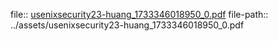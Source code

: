 file:: [usenixsecurity23-huang_1733346018950_0.pdf](../assets/usenixsecurity23-huang_1733346018950_0.pdf)
file-path:: ../assets/usenixsecurity23-huang_1733346018950_0.pdf
